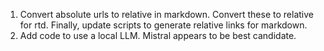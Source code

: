 1. Convert absolute urls to relative in markdown. Convert these to relative for rtd. Finally, update scripts to generate relative links for markdown.
2. Add code to use a local LLM. Mistral appears to be best candidate.
